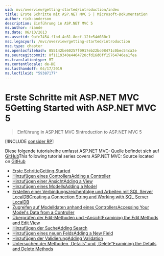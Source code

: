 ```yaml
---
uid: mvc/overview/getting-started/introduction/index
title: Erste Schritte mit ASP.NET MVC 5 | Microsoft-Dokumentation
author: rick-anderson
description: Einführung in ASP.NET MVC 5
ms.author: riande
ms.date: 06/10/2013
ms.assetid: 9afe7454-f1bd-4e81-8ecf-12fe54d080c1
msc.legacyurl: /mvc/overview/getting-started/introduction
msc.type: chapter
ms.openlocfilehash: 055142be60257f0917eb22bc08471c0bec54ca2e
ms.sourcegitcommit: 0f1119340e4464720cfd16d0ff15764746ea1fea
ms.translationtype: MT
ms.contentlocale: de-DE
ms.lasthandoff: 04/17/2019
ms.locfileid: "59387177"
---
```

# <a name="getting-started-with-aspnet-mvc-5"></a><span data-ttu-id="0e5e2-103">Erste Schritte mit ASP.NET MVC 5</span><span class="sxs-lookup"><span data-stu-id="0e5e2-103">Getting Started with ASP.NET MVC 5</span></span>

> <span data-ttu-id="0e5e2-104">Einführung in ASP.NET MVC 5</span><span class="sxs-lookup"><span data-stu-id="0e5e2-104">Introduction to ASP.NET MVC 5</span></span>

[!INCLUDE [consider RP](../../../../includes/razor.md)]

<span data-ttu-id="0e5e2-105">Diese folgende tutorialreihe umfasst ASP.NET MVC: Quelle befindet sich auf [GitHub](https://github.com/aspnet/AspNetDocs/tree/master/aspnet/mvc/overview/getting-started/introduction/sample/MvcMovie/MvcMovie)</span><span class="sxs-lookup"><span data-stu-id="0e5e2-105">This following tutorial series covers ASP.NET MVC: Source located on [GitHub](https://github.com/aspnet/AspNetDocs/tree/master/aspnet/mvc/overview/getting-started/introduction/sample/MvcMovie/MvcMovie)</span></span>

- [<span data-ttu-id="0e5e2-106">Erste Schritte</span><span class="sxs-lookup"><span data-stu-id="0e5e2-106">Getting Started</span></span>](getting-started.md)
- [<span data-ttu-id="0e5e2-107">Hinzufügen eines Controllers</span><span class="sxs-lookup"><span data-stu-id="0e5e2-107">Adding a Controller</span></span>](adding-a-controller.md)
- [<span data-ttu-id="0e5e2-108">Hinzufügen einer Ansicht</span><span class="sxs-lookup"><span data-stu-id="0e5e2-108">Adding a View</span></span>](adding-a-view.md)
- [<span data-ttu-id="0e5e2-109">Hinzufügen eines Modells</span><span class="sxs-lookup"><span data-stu-id="0e5e2-109">Adding a Model</span></span>](adding-a-model.md)
- [<span data-ttu-id="0e5e2-110">Erstellen einer Verbindungszeichenfolge und Arbeiten mit SQL Server LocalDB</span><span class="sxs-lookup"><span data-stu-id="0e5e2-110">Creating a Connection String and Working with SQL Server LocalDB</span></span>](creating-a-connection-string.md)
- [<span data-ttu-id="0e5e2-111">Zugreifen auf Modelldaten anhand eines Controllers</span><span class="sxs-lookup"><span data-stu-id="0e5e2-111">Accessing Your Model's Data from a Controller</span></span>](accessing-your-models-data-from-a-controller.md)
- [<span data-ttu-id="0e5e2-112">Überprüfen der Edit-Methoden und -Ansicht</span><span class="sxs-lookup"><span data-stu-id="0e5e2-112">Examining the Edit Methods and Edit View</span></span>](examining-the-edit-methods-and-edit-view.md)
- [<span data-ttu-id="0e5e2-113">Hinzufügen der Suche</span><span class="sxs-lookup"><span data-stu-id="0e5e2-113">Adding Search</span></span>](adding-search.md)
- [<span data-ttu-id="0e5e2-114">Hinzufügen eines neuen Felds</span><span class="sxs-lookup"><span data-stu-id="0e5e2-114">Adding a New Field</span></span>](adding-a-new-field.md)
- [<span data-ttu-id="0e5e2-115">Hinzufügen der Validierung</span><span class="sxs-lookup"><span data-stu-id="0e5e2-115">Adding Validation</span></span>](adding-validation.md)
- [<span data-ttu-id="0e5e2-116">Untersuchen der Methoden „Details“ und „Delete“</span><span class="sxs-lookup"><span data-stu-id="0e5e2-116">Examining the Details and Delete Methods</span></span>](examining-the-details-and-delete-methods.md)
